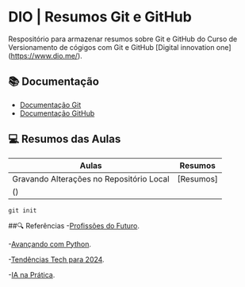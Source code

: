 # DIO | Resumos Git e GitHub

Respositório para armazenar resumos sobre Git e GitHub
do Curso de Versionamento de cógigos com Git e GitHub
[Digital innovation one] (https://www.dio.me/).

## 📚 Documentação
- [Documentação Git](https:git-scm.com/doc)
- [Documentação GitHub](https://docs.github.com/)

## 💻 Resumos das Aulas

| Aulas | Resumos |
| ----- | ------- |
| Gravando Alterações no Repositório Local | [Resumos]
()|

```
git init
```

##🔍 Referências
-[Profissões do Futuro](https://blogdecarreiras.vivo.com.br/profissoes-do-futuro/).

-[Avançando com Python](https://vempravivo.vivo.com.br/python).

-[Tendências Tech para 2024](https://www.linkedin.com/events/7149049643199356928/comments/).

-[IA na Prática](https://www.linkedin.com/events/7160340956431409152/comments/).